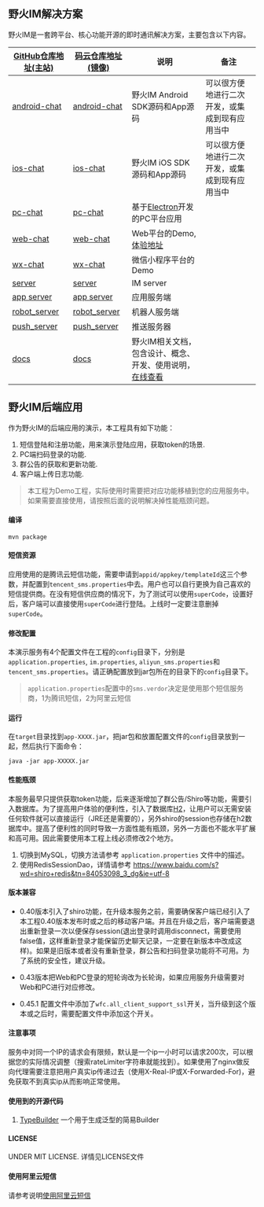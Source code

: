 ## 野火IM解决方案

野火IM是一套跨平台、核心功能开源的即时通讯解决方案，主要包含以下内容。

| [GitHub仓库地址(主站)](https://github.com/wildfirechat)      | [码云仓库地址(镜像)](https://gitee.com/wfchat)        | 说明                                                                                      | 备注                                           |
| ------------------------------------------------------------ | ----------------------------------------------------- | ----------------------------------------------------------------------------------------- | ---------------------------------------------- |
| [android-chat](https://github.com/wildfirechat/android-chat) | [android-chat](https://gitee.com/wfchat/android-chat) | 野火IM Android SDK源码和App源码                                                           | 可以很方便地进行二次开发，或集成到现有应用当中 |
| [ios-chat](https://github.com/wildfirechat/ios-chat)         | [ios-chat](https://gitee.com/wfchat/ios-chat)         | 野火IM iOS SDK源码和App源码                                                               | 可以很方便地进行二次开发，或集成到现有应用当中 |
| [pc-chat](https://github.com/wildfirechat/pc-chat)           | [pc-chat](https://gitee.com/wfchat/pc-chat)           | 基于[Electron](https://electronjs.org/)开发的PC平台应用                                   |                                                |
| [web-chat](https://github.com/wildfirechat/web-chat)         | [web-chat](https://gitee.com/wfchat/web-chat)         | Web平台的Demo, [体验地址](http://web.wildfirechat.cn)                                     |                                                |
| [wx-chat](https://github.com/wildfirechat/wx-chat)           | [wx-chat](https://gitee.com/wfchat/wx-chat)           | 微信小程序平台的Demo                                                                      |                                                |
| [server](https://github.com/wildfirechat/server)             | [server](https://gitee.com/wfchat/server)             | IM server                                                                                 |                                                |
| [app server](https://github.com/wildfirechat/app_server)     | [app server](https://gitee.com/wfchat/app_server)     | 应用服务端                                                                                |                                                |
| [robot_server](https://github.com/wildfirechat/robot_server) | [robot_server](https://gitee.com/wfchat/robot_server) | 机器人服务端                                                                              |                                                |
| [push_server](https://github.com/wildfirechat/push_server)   | [push_server](https://gitee.com/wfchat/push_server)   | 推送服务器                                                                                |                                                |
| [docs](https://github.com/wildfirechat/docs)                 | [docs](https://gitee.com/wfchat/docs)                 | 野火IM相关文档，包含设计、概念、开发、使用说明，[在线查看](https://docs.wildfirechat.cn/) |                                                |  |

## 野火IM后端应用
作为野火IM的后端应用的演示，本工程具有如下功能：
1. 短信登陆和注册功能，用来演示登陆应用，获取token的场景.
2. PC端扫码登录的功能.
3. 群公告的获取和更新功能.
4. 客户端上传日志功能.
> 本工程为Demo工程，实际使用时需要把对应功能移植到您的应用服务中。如果需要直接使用，请按照后面的说明解决掉性能瓶颈问题。

#### 编译
```
mvn package
```

#### 短信资源
应用使用的是腾讯云短信功能，需要申请到```appid/appkey/templateId```这三个参数，并配置到```tencent_sms.properties```中去。用户也可以自行更换为自己喜欢的短信提供商。在没有短信供应商的情况下，为了测试可以使用```superCode```，设置好后，客户端可以直接使用```superCode```进行登陆。上线时一定要注意删掉```superCode```。

#### 修改配置
本演示服务有4个配置文件在工程的```config```目录下，分别是```application.properties```, ```im.properties```, ```aliyun_sms.properties```和```tencent_sms.properties```。请正确配置放到jar包所在的目录下的```config```目录下。
> ```application.properties```配置中的```sms.verdor```决定是使用那个短信服务商，1为腾讯短信，2为阿里云短信

#### 运行
在```target```目录找到```app-XXXX.jar```，把jar包和放置配置文件的```config```目录放到一起，然后执行下面命令：
```
java -jar app-XXXXX.jar
```

#### 性能瓶颈
本服务最早只提供获取token功能，后来逐渐增加了群公告/Shiro等功能，需要引入数据库。为了提高用户体验的便利性，引入了数据库[H2](http://www.h2database.com)，让用户可以无需安装任何软件就可以直接运行（JRE还是需要的），另外shiro的session也存储在h2数据库中。提高了便利性的同时导致一方面性能有瓶颈，另外一方面也不能水平扩展和高可用。因此需要使用本工程上线必须修改2个地方。
1. 切换到MySQL，切换方法请参考 ```application.properties``` 文件中的描述。
2. 使用RedisSessionDao，详情请参考 https://www.baidu.com/s?wd=shiro+redis&tn=84053098_3_dg&ie=utf-8

#### 版本兼容
+ 0.40版本引入了shiro功能，在升级本服务之前，需要确保客户端已经引入了本工程0.40版本发布时或之后的移动客户端。并且在升级之后，客户端需要退出重新登录一次以便保存session(退出登录时调用disconnect，需要使用false值，这样重新登录才能保留历史聊天记录，一定要在新版本中改成这样)。如果是旧版本或者没有重新登录，群公告和扫码登录功能将不可用。为了系统的安全性，建议升级。

+ 0.43版本把Web和PC登录的短轮询改为长轮询，如果应用服务升级需要对Web和PC进行对应修改。

+ 0.45.1 配置文件中添加了```wfc.all_client_support_ssl```开关，当升级到这个版本或之后时，需要配置文件中添加这个开关。

#### 注意事项
服务中对同一个IP的请求会有限频，默认是一个ip一小时可以请求200次，可以根据您的实际情况调整（搜索rateLimiter字符串就能找到）。如果使用了nginx做反向代理需要注意把用户真实ip传递过去（使用X-Real-IP或X-Forwarded-For)，避免获取不到真实ip从而影响正常使用。

#### 使用到的开源代码
1. [TypeBuilder](https://github.com/ikidou/TypeBuilder) 一个用于生成泛型的简易Builder

#### LICENSE
UNDER MIT LICENSE. 详情见LICENSE文件


#### 使用阿里云短信
请参考说明[使用阿里云短信](./aliyun_sms.md)
